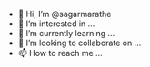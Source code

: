 - 👋 Hi, I’m @sagarmarathe
- 👀 I’m interested in ...
- 🌱 I’m currently learning ...
- 💞️ I’m looking to collaborate on ...
- 📫 How to reach me ...

<!---
sagarmarathe/sagarmarathe is a ✨ special ✨ repository because its `README.md` (this file) appears on your GitHub profile.
You can click the Preview link to take a look at your changes.
--->
